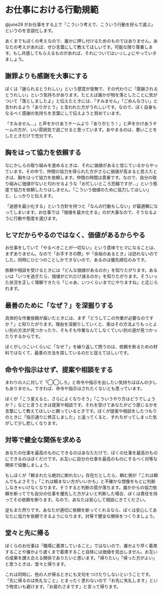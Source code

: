 # お仕事における行動規範

@june29 がお仕事をする上で「こういう考えで、こういう行動を好んで選ぶ」というのを言語化します。

あくまでもぼくの考えなので、誰かに押し付けるためのものではありません。あなたの考えがあれば、ぜひ言葉にして教えてほしいです。可能な限り尊重します。もし共感してもらえるものがあれば、それについてはいっしょにやっていきましょう。

## 謝罪よりも感謝を大事にする

ぼくは「謝られるとうれしい」という感覚が皆無で、その代わりに「感謝されるとうれしい」という気持ちがあります。たとえば誰かが物を落としたことに気がついて「落としましたよ」と伝えたときには、「すみません」「ごめんなさい」と言われるより「ありがとう」と言われた方がうれしいです。なので、ぼく自身もなるべく感謝の気持ちを言葉にして伝えようと努めています。

「すみません…」と声をかけあうチームより「ありがとう！」と声をかけあうチームの方が、いい雰囲気で過ごせると思っています。あやまるのは、悪いことをしたときだけで充分です。

## 胸をはって協力を依頼する

なにかしらの取り組みを進めるときは、それに価値があると信じているからやっています。その中で、仲間の協力を得られた方がさらに価値が高まると思えたときは、胸をはって協力を依頼します。仲間の時間は貴重です。なので、自分の取り組みに価値がないと匂わせるような「お忙しいところ恐縮ですが…」という態度で協力を依頼したりはしません。「こういう価値のために協力してほしい」と、しっかりと伝えます。

「迷惑を最小化する」という方針を持つと「なんの行動もしない」が最適解になってしまいます。お仕事では「価値を最大化する」のが大事なので、そうなるように行動や態度を選びます。

## ヒマだからやるのではなく、価値があるからやる

お仕事をしていて「やるべきことが一切ない」という意味でヒマになることは、まずありません。なので「お手すきの際」や「余裕のあるとき」は訪れないのでした。同時にひとつのことしかできないので、あるのは優先順位のみです。

依頼や相談を受けるときには「どんな価値があるのか」を知りたがります。あるいは「いつを過ぎたら、価値がどれだけ減るのか」を知りたがります。そういった状況を正しく理解できたら「じゃあ、いつくらいまでにやりますね」と応じられます。

## 最善のために「なぜ？」を深掘りする

具体的な作業依頼が届いたときには、まず「どうしてこの作業が必要なのですか？」と知りたがります。理由を深掘りしていくと、実はその方法よりもっとよい別の方法が見つかったり、そもそも作業なんてしなくていい別の道が見つかったりするからです。

ぼくがしつこいくらいに「なぜ？」を繰り返して問うのは、依頼を断るための材料ではなくて、最善の方法を探しているのだと捉えてほしいです。

## 命令や指示はせず、提案や相談をする

まわりの人に対して「◯◯しろ」と命令や指示を出したい気持ちはほんの少しもありません。できれば、命令や指示はされたくないとも思っています。

ぼくが「こう変えると、さらによくなりそう」「こういうやり方はどうでしょうか？」などと言うときは提案や相談です。それを受けてあなたがどう感じるかを言葉にして教えてほしいと願っているときです。ぼくが提案や相談をしたつもりのときに「指示通りに修正しました」と返ってくると、すれちがってしまった気がして少し悲しくなります。

## 対等で健全な関係を求める

あなたの仕事を最高のものにできるのはあなただけで、ぼくの仕事を最高のものにできるのはぼくだけです。お互いに自分の仕事を最高のものにするべく対等な関係で協働しましょう。

もしぼくが「頼まれたら絶対に断れない」存在だとしたら、頼む側が「これは頼んでもよさそう」「これは頼まない方がいいかも」と不確かな想像をもとに判断しなきゃいけなくなります。そうすると判断の質が落ちます。誰かからの協力依頼を断ってでも自分の仕事を優先した方がよいと判断した場合、ぼくは責任を持ってその依頼を断ります。なので、あなたは安心して相談にきてください。

逆もまた然りです。あなたが適切に依頼を断ってくれるなら、ぼくは安心してあなたに協力を依頼できるようになります。対等で健全な関係をつくりましょう。

## 堂々と先に帰る

ぼくらのお仕事は「職場に着席していること」ではないので、誰かより早く着席することや誰かより遅くまで着席すること自体には価値を見出しません。お互いの成果を讃え合える関係でありたいと思います。「帰りたい」「帰った方がよい」と思うときは、堂々と帰ります。

これは同時に、他の人が帰るときにも文句をつけたりしないということです。「先に帰るのは失礼なこと」とまったく思わないので「お先に失礼します」という物言いも避けます。「お疲れさまです」と言って帰ります。
